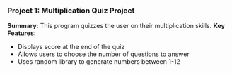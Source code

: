 ### Project 1: Multiplication Quiz Project
**Summary**: This program quizzes the user on their multiplication skills.
**Key Features**: 
- Displays score at the end of the quiz
- Allows users to choose the number of questions to answer
- Uses random library to generate numbers between 1-12
